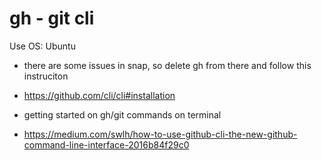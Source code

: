 # gh - git cli

Use OS: Ubuntu

- there are some issues in snap, so delete gh from there and follow this instruciton
- https://github.com/cli/cli#installation

- getting started on gh/git commands on terminal
- https://medium.com/swlh/how-to-use-github-cli-the-new-github-command-line-interface-2016b84f29c0
